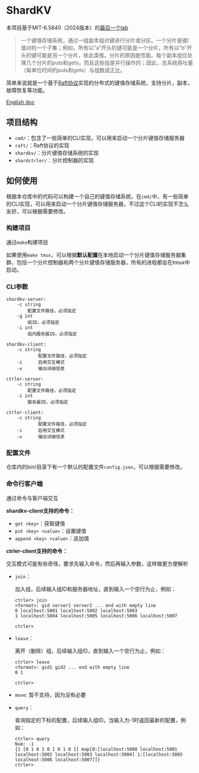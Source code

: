 # ShardKV

本项目基于MIT-6.5840（2024版本）的[最后一个lab](https://pdos.csail.mit.edu/6.824/labs/lab-shard.html)

> 一个键值存储系统，通过一组副本组对键进行分片或分区。一个分片是键/值对的一个子集；例如，所有以“a”开头的键可能是一个分片，所有以“b”开头的键可能是另一个分片，依此类推。分片的原因是性能。每个副本组仅处理几个分片的puts和gets，而且这些组是并行操作的；因此，总系统吞吐量（每单位时间的puts和gets）与组数成正比。

简单来说就是一个基于[Raft协议](https://raft.github.io/)实现的分布式的键值存储系统，支持分片，副本，故障恢复等功能。

[English doc](README.md)

## 项目结构

- `cmd/`：包含了一些简单的CLI实现，可以用来启动一个分片键值存储服务器
- `raft/`：Raft协议的实现
- `shardkv/`：分片键值存储系统的实现
- `shardctrler/`：分片控制器的实现

## 如何使用

根据本仓库中的代码可以构建一个自己的键值存储系统，在`cmd/`中，有一些简单的CLI实现，可以用来启动一个分片键值存储服务器，不过这个CLI的实现不怎么友好，可以根据需要修改。

### 构建项目

通过`make`构建项目

如果使用`make tmux`，可以根据**默认配置**在本地启动一个分片键值存储服务器集群，包括一个分片控制器和两个分片键值存储服务器，所有的进程都会在tmux中启动。

### CLI参数

```
shardkv-server:
    -c string
        配置文件路径，必须指定
    -g int
        组ID，必须指定
    -i int
        组内服务器ID，必须指定

shardkv-client:
    -c string
            配置文件路径，必须指定
    -i      启用交互模式
    -v      输出详细信息

ctrler-server:
    -c string
        配置文件路径，必须指定
    -i int
        服务器ID，必须指定

ctrler-client:
    -c string
            配置文件路径，必须指定
    -i      启用交互模式
    -v      输出详细信息
```

### 配置文件

仓库内的bin/目录下有一个默认的配置文件`config.json`，可以根据需要修改。

### 命令行客户端

通过命令与客户端交互

**shardkv-client支持的命令：**

- `get <key>`：获取键值
- `put <key> <value>`：设置键值
- `append <key> <value>`：追加值

**ctrler-client支持的命令：**

交互模式可能有些奇怪，要求先输入命令，然后再输入参数，这样做更方便解析

- `join`：

    加入组，后续输入组ID和服务器地址，直到输入一个空行为止，例如：
    ```
    ctrler> join
    <format>: gid server1 server2 ... end with empty line
    0 localhost:5001 localhost:5002 localhost:5003
    1 localhost:5004 localhost:5005 localhost:5006 localhost:5007

    ctrler>
    ```

- `leave`：

    离开（删除）组，后续输入组ID，直到输入一个空行为止，例如：
    ```
    ctrler> leave
    <format>: gid1 gid2 ... end with empty line
    0 1

    ctrler>
    ```
- `move`: 暂不支持，因为没有必要

- `query`：

    查询指定的下标的配置，后续输入组ID。当输入为-1时返回最新的配置，例如：
    ```
    ctrler> query
    Num: -1
    {1 [0 1 0 1 0 1 0 1 0 1] map[0:[localhost:5000 localhost:5001 localhost:5002 localhost:5003 localhost:5004] 1:[localhost:5005 localhost:5006 localhost:5007]]}
    ctrler>
    ```